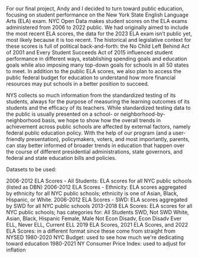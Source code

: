 For our final project, Andy and I decided to turn toward public education, focusing on student performance on the New York State English Language Arts (ELA) exam. NYC Open Data makes student scores on the ELA exams administered from 2006 to 2022 public. We had originally aimed to include the most recent ELA scores, the data for the 2023 ELA exam isn’t public yet, most likely because it is too recent. The historical and legislative context for these scores is full of political back-and-forth: the No Child Left Behind Act of 2001 and Every Student Succeeds Act of 2015 influenced student performance in different ways, establishing spending goals and education goals while also imposing many top-down goals for schools in all 50 states to meet. In addition to the public ELA scores, we also plan to access the public federal budget for education to understand how more financial resources may put schools in a better position to succeed.

NYS collects so much information from the standardized testing of its students, always for the purpose of measuring the learning outcomes of its students and the efficacy of its teachers. While standardized testing data to the public is usually presented on a school- or neighborhood-by-neighborhood basis, we hope to show how the overall trends in achievement across public schools are affected by external factors, namely federal public education policy. With the help of our program (and a user-friendly presentation), policymakers, voters, and most importantly, parents, can stay better informed of broader trends in education that happen over the course of different presidential administrations, state governors, and federal and state education bills and policies.

Datasets to be used:

2006-2012 ELA Scores - All Students: ELA scores for all NYC public schools (listed as DBN)
2006-2012 ELA Scores - Ethnicity: ELA scores aggregated by ethnicity for all NYC public schools; ethnicity is one of Asian, Black, Hispanic, or White.
2006-2012 ELA Scores - SWD: ELA scores aggregated by SWD for all NYC public schools
2013-2018 ELA Scores: ELA scores for all NYC public schools; has categories for:
All Students
SWD, Not SWD
White, Asian, Black, Hispanic
Female, Male
Not Econ Disadv, Econ Disadv
Ever ELL, Never ELL, Current ELL
2019 ELA Scores, 2021 ELA Scores, and 2022 ELA Scores: in a different format since these come from straight from NYSED
1980-2020 NYC Budget: used to see how much we're dedicating toward education
1980-2021 NY Consumer Price Index: used to adjust for inflation